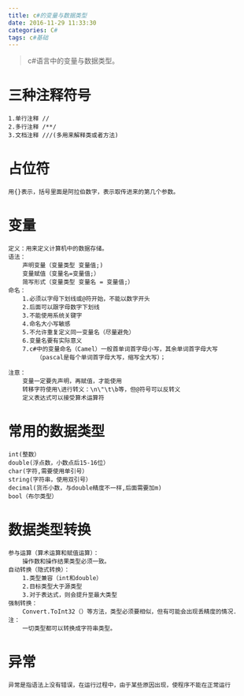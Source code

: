 ```yaml
---
title: c#的变量与数据类型
date: 2016-11-29 11:33:30
categories: C#
tags: c#基础
---
```

>c#语言中的变量与数据类型。

<!--more-->
# 三种注释符号
    1.单行注释 //
    2.多行注释 /**/
    3.文档注释 ///(多用来解释类或者方法)

# 占位符
    用{}表示，括号里面是阿拉伯数字，表示取传进来的第几个参数。

# 变量
    定义：用来定义计算机中的数据存储。
    语法：
        声明变量（变量类型 变量值;)
        变量赋值（变量名=变量值;）
        简写形式（变量类型 变量名 = 变量值;）
    命名：
        1.必须以字母下划线或@符开始，不能以数字开头
        2.后面可以跟字母数字下划线
        3.不能使用系统关键字
        4.命名大小写敏感
        5.不允许重复定义同一变量名（尽量避免）
        6.变量名要有实际意义
        7.c#中的变量命名（Camel）一般首单词首字母小写，其余单词首字母大写
            （pascal是每个单词首字母大写，缩写全大写）；

    注意：
        变量一定要先声明，再赋值，才能使用
        转移字符使用\进行转义：\n\"\t\b等，但@符号可以反转义
        定义表达式可以接受算术运算符

# 常用的数据类型
    int(整数）
    double(浮点数，小数点后15-16位）
    char(字符,需要使用单引号）
    string(字符串，使用双引号）
    decimal(货币小数，与double精度不一样,后面需要加m)
    bool（布尔类型）

# 数据类型转换
    参与运算（算术运算和赋值运算）：
        操作数和操作结果类型必须一致。
    自动转换（隐式转换）：
        1.类型兼容（int和double）
        2.目标类型大于源类型
        3.对于表达式，则会提升至最大类型
    强制转换：
        Convert.ToInt32（）等方法，类型必须要相似，但有可能会出现丢精度的情况.
    注：
        一切类型都可以转换成字符串类型。

# 异常
    异常是指语法上没有错误，在运行过程中，由于某些原因出现，使程序不能在正常运行